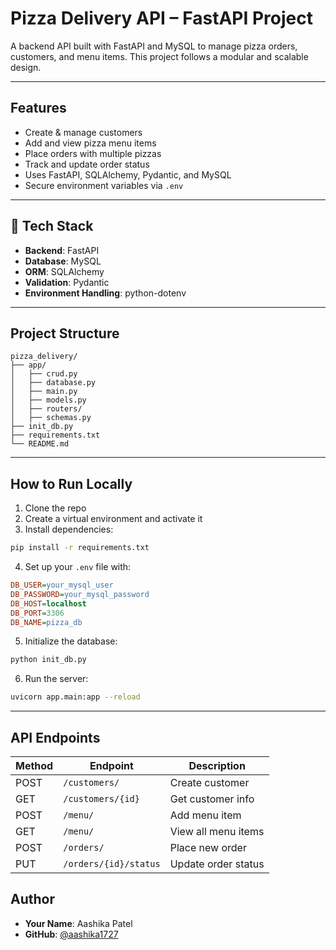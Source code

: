 
#  Pizza Delivery API – FastAPI Project

A backend API built with FastAPI and MySQL to manage pizza orders, customers, and menu items. This project follows a modular and scalable design.

---

##  Features

- Create & manage customers
- Add and view pizza menu items
- Place orders with multiple pizzas
- Track and update order status
- Uses FastAPI, SQLAlchemy, Pydantic, and MySQL
- Secure environment variables via `.env`

---

## 🔧 Tech Stack

- **Backend**: FastAPI  
- **Database**: MySQL  
- **ORM**: SQLAlchemy  
- **Validation**: Pydantic  
- **Environment Handling**: python-dotenv

---

##  Project Structure

```
pizza_delivery/
├── app/
│   ├── crud.py
│   ├── database.py
│   ├── main.py
│   ├── models.py
│   ├── routers/
│   ├── schemas.py
├── init_db.py
├── requirements.txt
└── README.md
```

---

##  How to Run Locally

1. Clone the repo  
2. Create a virtual environment and activate it  
3. Install dependencies:

```bash
pip install -r requirements.txt
```

4. Set up your `.env` file with:

```ini
DB_USER=your_mysql_user
DB_PASSWORD=your_mysql_password
DB_HOST=localhost
DB_PORT=3306
DB_NAME=pizza_db
```

5. Initialize the database:

```bash
python init_db.py
```

6. Run the server:

```bash
uvicorn app.main:app --reload
```

---

##  API Endpoints


| Method | Endpoint              | Description           |
|--------|-----------------------|-----------------------|
| POST   | `/customers/`         | Create customer       |
| GET    | `/customers/{id}`     | Get customer info     |
| POST   | `/menu/`              | Add menu item         |
| GET    | `/menu/`              | View all menu items   |
| POST   | `/orders/`            | Place new order       |
| PUT    | `/orders/{id}/status` | Update order status   |



##  Author

- **Your Name**: Aashika Patel  
- **GitHub**: [@aashika1727](https://github.com/aashika1727)

